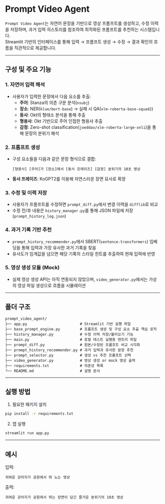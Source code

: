 # Prompt Video Agent

`Prompt Video Agent`는 자연어 문장을 기반으로 영상 프롬프트를 생성하고, 수정 이력을 저장하며, 과거 입력 히스토리를 참조하여 최적화된 프롬프트를 추천하는 시스템입니다.  
Streamlit 기반의 인터페이스를 통해 입력 → 프롬프트 생성 → 수정 → 결과 확인의 흐름을 직관적으로 제공합니다.

---

## 구성 및 주요 기능

### 1. 자연어 입력 해석
- 사용자가 입력한 문장에서 다음 요소를 추출:
  - **주어**: Stanza의 의존 구문 분석(`nsubj`)
  - **장소**: NER(`klue/bert-base`) → 실패 시 QA(`xlm-roberta-base-squad2`)
  - **동사**: Okt의 형태소 분석을 통해 추출
  - **형용사**: Okt 기반으로 주어 인접한 형용사 추출
  - **감정**: Zero-shot classification(`joeddav/xlm-roberta-large-xnli`)을 통해 문장의 분위기 해석

### 2. 프롬프트 생성
- 구성 요소들을 다음과 같은 문장 형식으로 결합:
  ```
  [형용사] [주어]가 [장소]에서 [동사 프레이즈] [감정] 분위기의 10초 영상
  ```
- **동사 프레이즈**: KoGPT2를 이용해 자연스러운 장면 묘사로 확장

### 3. 수정 및 이력 저장
- 사용자가 프롬프트를 수정하면 `prompt_diff.py`에서 변경 이력을 `difflib`로 비교
- 수정 전/후 내용은 `history_manager.py`를 통해 JSON 파일에 저장 (`prompt_history_log.json`)

### 4. 과거 기록 기반 추천
- `prompt_history_recommender.py`에서 SBERT(`sentence-transformers`) 임베딩을 통해 입력과 가장 유사한 과거 기록을 찾음
- 유사도가 임계값을 넘으면 해당 기록의 스타일 힌트를 추출하여 현재 입력에 반영

### 5. 영상 생성 모듈 (Mock)
- 실제 영상 생성 API는 아직 연동되지 않았으며, `video_generator.py`에서는 가상의 영상 파일 생성으로 흐름을 시뮬레이션

---

## 폴더 구조

```
prompt_video_agent/
├── app.py                        # Streamlit 기반 실행 파일
├── base_prompt_engine.py         # 프롬프트 생성 및 구성 요소 추출 핵심 로직
├── history_manager.py            # 수정 이력 저장/불러오기 기능
├── main.py                       # 로컬 테스트 실행용 엔트리 파일
├── prompt_diff.py                # 원본/수정된 프롬프트 비교 시각화
├── prompt_history_recommender.py # 과거 입력과 유사한 문장 추천
├── prompt_selector.py            # 생성 vs 추천 프롬프트 선택
├── video_generator.py            # 영상 생성 or mock 영상 출력
├── requirements.txt              # 의존성 목록
└── README.md                     # 설명 문서
```

---

## 실행 방법

1. 필요한 패키지 설치
```bash
pip install -r requirements.txt
```

2. 앱 실행
```bash
streamlit run app.py
```

---

## 예시

입력:
```
귀여운 강아지가 공원에서 뛰 노는 영상
```

출력:
```
귀여운 강아지가 공원에서 뛰는 장면이 담긴 즐거운 분위기의 10초 영상
```
